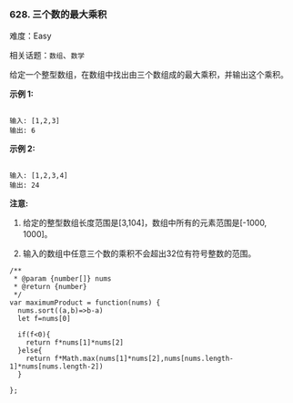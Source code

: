 ### 628. 三个数的最大乘积

难度：Easy

相关话题：`数组`、`数学`

给定一个整型数组，在数组中找出由三个数组成的最大乘积，并输出这个乘积。



**示例 1:** 



```

输入: [1,2,3]
输出: 6
```


**示例 2:** 



```

输入: [1,2,3,4]
输出: 24
```


**注意:** 




1. 给定的整型数组长度范围是[3,104]，数组中所有的元素范围是[-1000, 1000]。

2. 输入的数组中任意三个数的乘积不会超出32位有符号整数的范围。




```
/**
 * @param {number[]} nums
 * @return {number}
 */
var maximumProduct = function(nums) {
  nums.sort((a,b)=>b-a)
  let f=nums[0]
  
  if(f<0){
    return f*nums[1]*nums[2]
  }else{
    return f*Math.max(nums[1]*nums[2],nums[nums.length-1]*nums[nums.length-2])
  }
  
};
```

